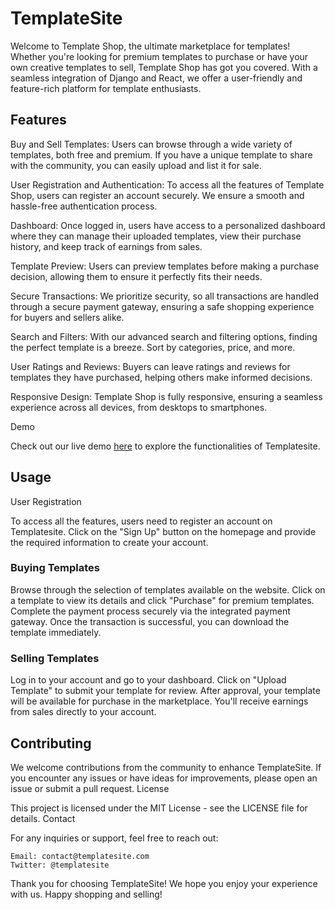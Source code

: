 # TemplateSite 

Welcome to Template Shop, the ultimate marketplace for templates! Whether you're looking for premium templates to purchase or have your own creative templates to sell, Template Shop has got you covered. With a seamless integration of Django and React, we offer a user-friendly and feature-rich platform for template enthusiasts.

## Features

Buy and Sell Templates: Users can browse through a wide variety of templates, both free and premium. If you have a unique template to share with the community, you can easily upload and list it for sale.

User Registration and Authentication: To access all the features of Template Shop, users can register an account securely. We ensure a smooth and hassle-free authentication process.

Dashboard: Once logged in, users have access to a personalized dashboard where they can manage their uploaded templates, view their purchase history, and keep track of earnings from sales.

Template Preview: Users can preview templates before making a purchase decision, allowing them to ensure it perfectly fits their needs.

Secure Transactions: We prioritize security, so all transactions are handled through a secure payment gateway, ensuring a safe shopping experience for buyers and sellers alike.

Search and Filters: With our advanced search and filtering options, finding the perfect template is a breeze. Sort by categories, price, and more.

User Ratings and Reviews: Buyers can leave ratings and reviews for templates they have purchased, helping others make informed decisions.

Responsive Design: Template Shop is fully responsive, ensuring a seamless experience across all devices, from desktops to smartphones.

Demo

Check out our live demo <a href="link-will-be-provided-later" target=_blank >here<a/> to explore the functionalities of Templatesite.

## Usage
User Registration

To access all the features, users need to register an account on Templatesite. Click on the "Sign Up" button on the homepage and provide the required information to create your account.

### Buying Templates

Browse through the selection of templates available on the website.
Click on a template to view its details and click "Purchase" for premium templates.
Complete the payment process securely via the integrated payment gateway.
Once the transaction is successful, you can download the template immediately.

### Selling Templates

Log in to your account and go to your dashboard.
Click on "Upload Template" to submit your template for review.
After approval, your template will be available for purchase in the marketplace.
You'll receive earnings from sales directly to your account.

## Contributing

We welcome contributions from the community to enhance TemplateSite. If you encounter any issues or have ideas for improvements, please open an issue or submit a pull request.
License

This project is licensed under the MIT License - see the LICENSE file for details.
Contact

For any inquiries or support, feel free to reach out:

    Email: contact@templatesite.com
    Twitter: @templatesite

Thank you for choosing TemplateSite! We hope you enjoy your experience with us. Happy shopping and selling!
